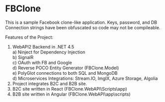 # FBClone

This is a sample Facebook clone-like application.
Keys, password, and DB Connection strings have been obfuscated so code may not be compileable.

Features of the Project:
1) WebAPI2 Backend in .NET 4.5  
  a) Ninject for Dependency Injection  
  b) SignalR  
  c) OAuth with FB and Google  
  d) Reverse POCO Entity Generator (FBClone.Model)  
  e) PolyGlot connections to both SQL and MongoDB  
  d) Microservices Integrations: Stream.IO, ImgIX, Azure Storage, Algolia  
2) Project integrates B2C and B2B site.  
3) B2C site written in React (FBClone.WebAPI\Scripts\app)  
4) B2B site written in Angular (FBClone.WebAPI\app\scripts)  
